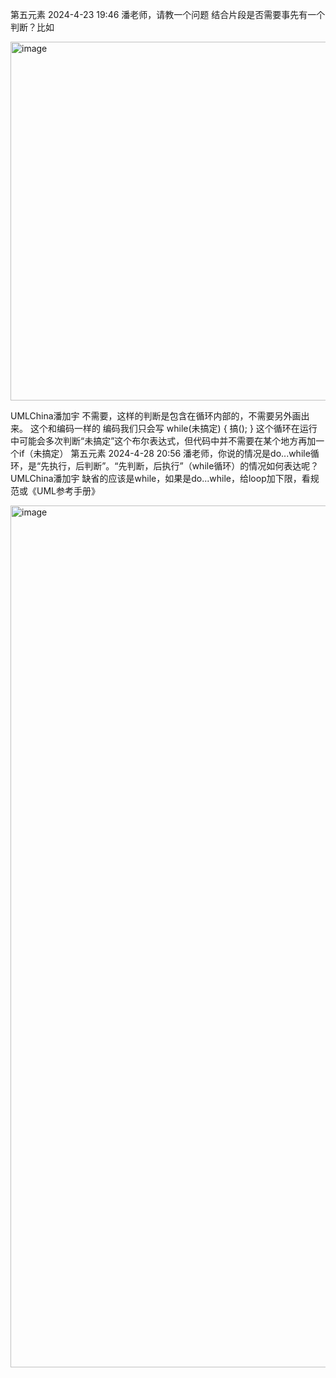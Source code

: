 第五元素 2024-4-23 19:46
潘老师，请教一个问题 结合片段是否需要事先有一个判断？比如

<img width="884" height="574" alt="image" src="https://github.com/user-attachments/assets/6bab8328-b67c-42f6-8867-7dbb057d7be7" />

UMLChina潘加宇
不需要，这样的判断是包含在循环内部的，不需要另外画出来。
这个和编码一样的
编码我们只会写
while(未搞定)
{
搞();
}
这个循环在运行中可能会多次判断“未搞定”这个布尔表达式，但代码中并不需要在某个地方再加一个if（未搞定）
第五元素 2024-4-28 20:56
潘老师，你说的情况是do...while循环，是“先执行，后判断”。“先判断，后执行”（while循环）的情况如何表达呢？
UMLChina潘加宇
缺省的应该是while，如果是do...while，给loop加下限，看规范或《UML参考手册》

<img width="1080" height="1379" alt="image" src="https://github.com/user-attachments/assets/fa6f1a56-f691-4b05-a758-61d3871507f6" />
